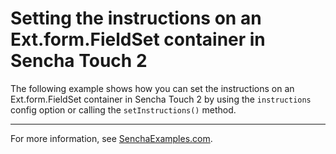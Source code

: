 # Setting the instructions on an Ext.form.FieldSet container in Sencha Touch 2 #

The following example shows how you can set the instructions on an Ext.form.FieldSet container in Sencha Touch 2 by using the `instructions` config option or calling the `setInstructions()` method.

---

For more information, see [SenchaExamples.com](http://senchaexamples.com/2012/03/12/setting-the-instructions-on-an-ext-form-fieldset-container-in-sencha-touch-2/).
